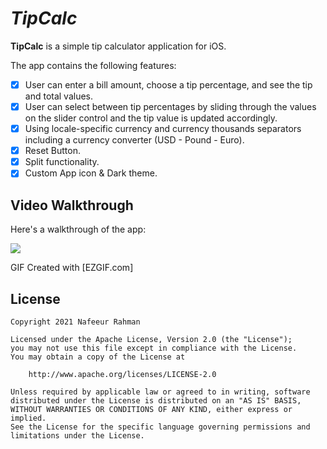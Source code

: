 # *TipCalc*

**TipCalc** is a simple tip calculator application for iOS.


The app contains the following features:

* [x] User can enter a bill amount, choose a tip percentage, and see the tip and total values.
* [x] User can select between tip percentages by sliding through the values on the slider control and the tip value is updated accordingly.
* [x] Using locale-specific currency and currency thousands separators including a currency converter (USD - Pound - Euro).
* [x] Reset Button.
* [x] Split functionality.
* [x] Custom App icon & Dark theme.

## Video Walkthrough

Here's a walkthrough of the app:

<img src = "https://i.imgur.com/7v6cETW.gif" />

GIF Created with [EZGIF.com]


## License

    Copyright 2021 Nafeeur Rahman

    Licensed under the Apache License, Version 2.0 (the "License");
    you may not use this file except in compliance with the License.
    You may obtain a copy of the License at

        http://www.apache.org/licenses/LICENSE-2.0

    Unless required by applicable law or agreed to in writing, software
    distributed under the License is distributed on an "AS IS" BASIS,
    WITHOUT WARRANTIES OR CONDITIONS OF ANY KIND, either express or implied.
    See the License for the specific language governing permissions and
    limitations under the License.
